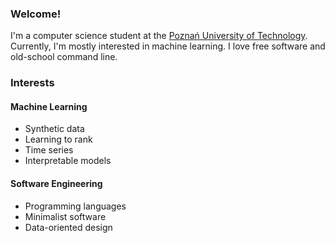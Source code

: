 
### Welcome!

I'm a computer science student at the
[Poznań University of Technology](https://www.put.poznan.pl).
Currently, I'm mostly interested in machine learning.
I love free software and old-school command line.

### Interests

#### Machine Learning

- Synthetic data
- Learning to rank
- Time series
- Interpretable models

#### Software Engineering

- Programming languages
- Minimalist software
- Data-oriented design

